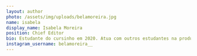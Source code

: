 ```yaml
---
layout: author
photo: /assets/img/uploads/belamoreira.jpg
name: isabela
display_name: Isabela Moreira
position: Chief Editor
bio: Estudante do cursinho em 2020. Atua com outros estudantes na produção do canal do cursinho e escrevendo conteúdo para a revista A-Sol.
instagram_username: belamoreira__
---
```

